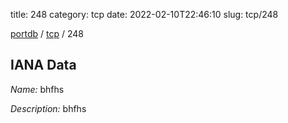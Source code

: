 title: 248
category: tcp
date: 2022-02-10T22:46:10
slug: tcp/248

[portdb](/) / [tcp](/category/tcp.html) / 248


## IANA Data

_Name:_ bhfhs

_Description:_ bhfhs


